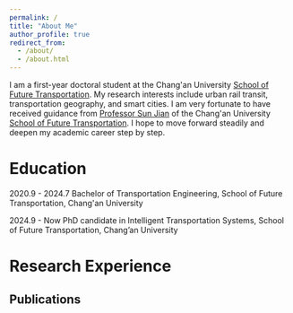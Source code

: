```yaml
---
permalink: /
title: "About Me"
author_profile: true
redirect_from: 
  - /about/
  - /about.html
---
```


I am a first-year doctoral student at the Chang'an University [School of Future Transportation](https://wljtxy.chd.edu.cn/). My research interests include urban rail transit, transportation geography, and smart cities.
I am very fortunate to have received guidance from [Professor Sun Jian](https://js.chd.edu.cn/jiaotong/sj2/list.htm) of the Chang'an University [School of Future Transportation](https://wljtxy.chd.edu.cn/). I hope to move forward steadily and deepen my academic career step by step.

Education 
======
2020.9 - 2024.7  Bachelor of Transportation Engineering, School of Future Transportation, Chang'an University

2024.9 - Now     PhD candidate in Intelligent Transportation Systems, School of Future Transportation, Chang’an University

Research Experience
======


Publications
------

